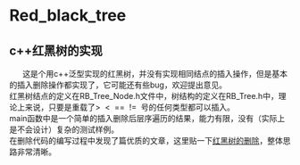 # Red_black_tree
## c++红黑树的实现

&nbsp;&nbsp;&nbsp;&nbsp;&nbsp;&nbsp;这是个用c++泛型实现的红黑树，并没有实现相同结点的插入操作，但是基本的插入删除操作都实现了，它可能还有些bug，欢迎提出意见。    
红黑树结点的定义在RB_Tree_Node.h文件中，树结构的定义在RB_Tree.h中，理论上来说，只要是重载了>&nbsp; < &nbsp;== &nbsp;!=&nbsp; 号的任何类型都可以插入。  
main函数中是一个简单的插入删除后层序遍历的结果，能力有限，没有（实际上是不会设计）复杂的测试样例。    
在删除代码的编写过程中发现了篇优质的文章，这里贴一下[红黑树的删除](https://www.jianshu.com/p/84416644c080)，整体思路非常清晰。
